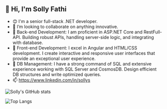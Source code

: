## 👋 Hi, I'm Solly Fathi

- 😊 I'm a senior full-stack .NET developer.
- 👀 I’m looking to collaborate on anything innovative.  
- 🚀 Back-end Development: I am proficient in ASP.NET Core and RestFull-API. Building robust APIs, handling server-side logic, and integrating with database.
- 🚀 Front-end Development: I excel in Angular and HTML/CSS development. I create interactive and responsive user interfaces that provide an exceptional user experience.
- 🚀 DB Management: I have a strong command of SQL and extensive experience working with SQL Server and CosmosDB. Design efficient DB structures and write optimized queries.
- 📫 https://www.linkedin.com/in/sollys

![Solly's GitHub stats](https://github-readme-stats.vercel.app/api?username=sollygit&show_icons=true&theme=transparent)

![Top Langs](https://github-readme-stats.vercel.app/api/top-langs/?username=sollygit&layout=compact)
